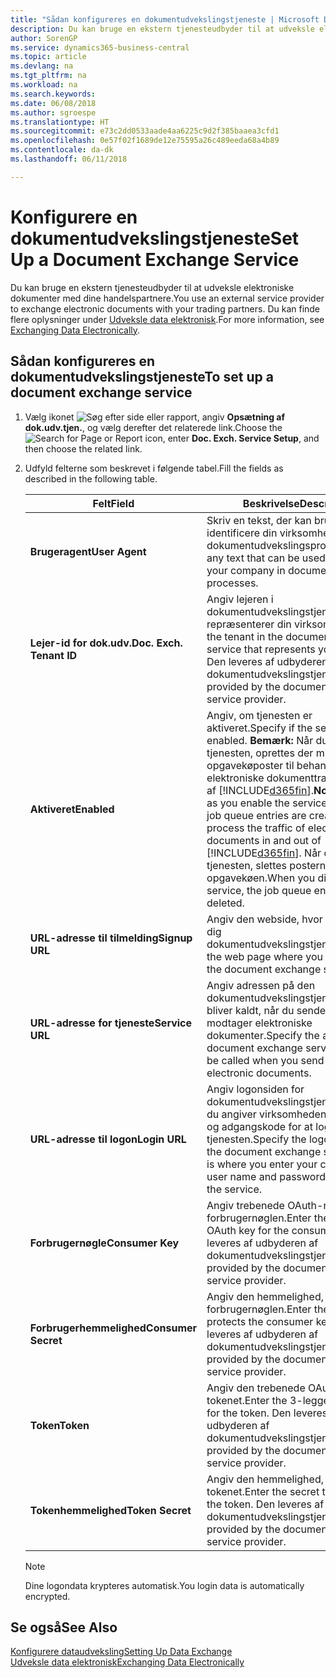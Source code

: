 ```yaml
---
title: "Sådan konfigureres en dokumentudvekslingstjeneste | Microsoft Docs"
description: Du kan bruge en ekstern tjenesteudbyder til at udveksle elektroniske dokumenter med dine handelspartnere.
author: SorenGP
ms.service: dynamics365-business-central
ms.topic: article
ms.devlang: na
ms.tgt_pltfrm: na
ms.workload: na
ms.search.keywords: 
ms.date: 06/08/2018
ms.author: sgroespe
ms.translationtype: HT
ms.sourcegitcommit: e73c2dd0533aade4aa6225c9d2f385baaea3cfd1
ms.openlocfilehash: 0e57f02f1689de12e75595a26c489eeda68a4b89
ms.contentlocale: da-dk
ms.lasthandoff: 06/11/2018

---
```

# <a name="set-up-a-document-exchange-service"></a><span data-ttu-id="b73bf-103">Konfigurere en dokumentudvekslingstjeneste</span><span class="sxs-lookup"><span data-stu-id="b73bf-103">Set Up a Document Exchange Service</span></span>
<span data-ttu-id="b73bf-104">Du kan bruge en ekstern tjenesteudbyder til at udveksle elektroniske dokumenter med dine handelspartnere.</span><span class="sxs-lookup"><span data-stu-id="b73bf-104">You use an external service provider to exchange electronic documents with your trading partners.</span></span> <span data-ttu-id="b73bf-105">Du kan finde flere oplysninger under [Udveksle data elektronisk](across-data-exchange.md).</span><span class="sxs-lookup"><span data-stu-id="b73bf-105">For more information, see [Exchanging Data Electronically](across-data-exchange.md).</span></span>  

## <a name="to-set-up-a-document-exchange-service"></a><span data-ttu-id="b73bf-106">Sådan konfigureres en dokumentudvekslingstjeneste</span><span class="sxs-lookup"><span data-stu-id="b73bf-106">To set up a document exchange service</span></span>  
1. <span data-ttu-id="b73bf-107">Vælg ikonet ![Søg efter side eller rapport](media/ui-search/search_small.png "Ikonet Søg efter side eller rapport"), angiv **Opsætning af dok.udv.tjen.**, og vælg derefter det relaterede link.</span><span class="sxs-lookup"><span data-stu-id="b73bf-107">Choose the ![Search for Page or Report](media/ui-search/search_small.png "Search for Page or Report icon") icon, enter **Doc. Exch. Service Setup**, and then choose the related link.</span></span>  
2. <span data-ttu-id="b73bf-108">Udfyld felterne som beskrevet i følgende tabel.</span><span class="sxs-lookup"><span data-stu-id="b73bf-108">Fill the fields as described in the following table.</span></span>  

    |<span data-ttu-id="b73bf-109">Felt</span><span class="sxs-lookup"><span data-stu-id="b73bf-109">Field</span></span>|<span data-ttu-id="b73bf-110">Beskrivelse</span><span class="sxs-lookup"><span data-stu-id="b73bf-110">Description</span></span>|  
    |---------------------------------|---------------------------------------|  
    |<span data-ttu-id="b73bf-111">**Brugeragent**</span><span class="sxs-lookup"><span data-stu-id="b73bf-111">**User Agent**</span></span>|<span data-ttu-id="b73bf-112">Skriv en tekst, der kan bruges til at identificere din virksomhed i dokumentudvekslingsprocesser.</span><span class="sxs-lookup"><span data-stu-id="b73bf-112">Enter any text that can be used to identify your company in document exchange processes.</span></span>|  
    |<span data-ttu-id="b73bf-113">**Lejer-id for dok.udv.**</span><span class="sxs-lookup"><span data-stu-id="b73bf-113">**Doc. Exch. Tenant ID**</span></span>|<span data-ttu-id="b73bf-114">Angiv lejeren i dokumentudvekslingstjenesten, der repræsenterer din virksomhed.</span><span class="sxs-lookup"><span data-stu-id="b73bf-114">Enter the tenant in the document exchange service that represents your company.</span></span> <span data-ttu-id="b73bf-115">Den leveres af udbyderen af dokumentudvekslingstjenesten.</span><span class="sxs-lookup"><span data-stu-id="b73bf-115">This is provided by the document exchange service provider.</span></span>|  
    |<span data-ttu-id="b73bf-116">**Aktiveret**</span><span class="sxs-lookup"><span data-stu-id="b73bf-116">**Enabled**</span></span>|<span data-ttu-id="b73bf-117">Angiv, om tjenesten er aktiveret.</span><span class="sxs-lookup"><span data-stu-id="b73bf-117">Specify if the service is enabled.</span></span> <span data-ttu-id="b73bf-118">**Bemærk:** Når du har aktiveret tjenesten, oprettes der mindst to opgavekøposter til behandling af den elektroniske dokumenttrafik ind og ud af [!INCLUDE[d365fin](includes/d365fin_md.md)].</span><span class="sxs-lookup"><span data-stu-id="b73bf-118">**Note:**  As soon as you enable the service, at least two job queue entries are created to process the traffic of electronic documents in and out of [!INCLUDE[d365fin](includes/d365fin_md.md)].</span></span> <span data-ttu-id="b73bf-119">Når du deaktiverer tjenesten, slettes posterne i opgavekøen.</span><span class="sxs-lookup"><span data-stu-id="b73bf-119">When you disable the service, the job queue entries are deleted.</span></span>|  
    |<span data-ttu-id="b73bf-120">**URL-adresse til tilmelding**</span><span class="sxs-lookup"><span data-stu-id="b73bf-120">**Signup URL**</span></span>|<span data-ttu-id="b73bf-121">Angiv den webside, hvor du tilmelder dig dokumentudvekslingstjenesten.</span><span class="sxs-lookup"><span data-stu-id="b73bf-121">Specify the web page where you sign up for the document exchange service.</span></span>|  
    |<span data-ttu-id="b73bf-122">**URL-adresse for tjeneste**</span><span class="sxs-lookup"><span data-stu-id="b73bf-122">**Service URL**</span></span>|<span data-ttu-id="b73bf-123">Angiv adressen på den dokumentudvekslingstjeneste, som bliver kaldt, når du sender og modtager elektroniske dokumenter.</span><span class="sxs-lookup"><span data-stu-id="b73bf-123">Specify the address of the document exchange service, which will be called when you send and receive electronic documents.</span></span>|  
    |<span data-ttu-id="b73bf-124">**URL-adresse til logon**</span><span class="sxs-lookup"><span data-stu-id="b73bf-124">**Login URL**</span></span>|<span data-ttu-id="b73bf-125">Angiv logonsiden for dokumentudvekslingstjenesten, hvor du angiver virksomhedens brugernavn og adgangskode for at logge på tjenesten.</span><span class="sxs-lookup"><span data-stu-id="b73bf-125">Specify the logon page for the document exchange service, which is where you enter your company’s user name and password to log on to the service.</span></span>|  
    |<span data-ttu-id="b73bf-126">**Forbrugernøgle**</span><span class="sxs-lookup"><span data-stu-id="b73bf-126">**Consumer Key**</span></span>|<span data-ttu-id="b73bf-127">Angiv trebenede OAuth-nøgle til forbrugernøglen.</span><span class="sxs-lookup"><span data-stu-id="b73bf-127">Enter the 3-legged OAuth key for the consumer key.</span></span> <span data-ttu-id="b73bf-128">Den leveres af udbyderen af dokumentudvekslingstjenesten.</span><span class="sxs-lookup"><span data-stu-id="b73bf-128">This is provided by the document exchange service provider.</span></span>|  
    |<span data-ttu-id="b73bf-129">**Forbrugerhemmelighed**</span><span class="sxs-lookup"><span data-stu-id="b73bf-129">**Consumer Secret**</span></span>|<span data-ttu-id="b73bf-130">Angiv den hemmelighed, der beskytter forbrugernøglen.</span><span class="sxs-lookup"><span data-stu-id="b73bf-130">Enter the secret that protects the consumer key.</span></span> <span data-ttu-id="b73bf-131">Den leveres af udbyderen af dokumentudvekslingstjenesten.</span><span class="sxs-lookup"><span data-stu-id="b73bf-131">This is provided by the document exchange service provider.</span></span>|  
    |<span data-ttu-id="b73bf-132">**Token**</span><span class="sxs-lookup"><span data-stu-id="b73bf-132">**Token**</span></span>|<span data-ttu-id="b73bf-133">Angiv den trebenede OAuth-nøgle for tokenet.</span><span class="sxs-lookup"><span data-stu-id="b73bf-133">Enter the 3-legged OAuth key for the token.</span></span> <span data-ttu-id="b73bf-134">Den leveres af udbyderen af dokumentudvekslingstjenesten.</span><span class="sxs-lookup"><span data-stu-id="b73bf-134">This is provided by the document exchange service provider.</span></span>|  
    |<span data-ttu-id="b73bf-135">**Tokenhemmelighed**</span><span class="sxs-lookup"><span data-stu-id="b73bf-135">**Token Secret**</span></span>|<span data-ttu-id="b73bf-136">Angiv den hemmelighed, der beskytter tokenet.</span><span class="sxs-lookup"><span data-stu-id="b73bf-136">Enter the secret that protects the token.</span></span> <span data-ttu-id="b73bf-137">Den leveres af udbyderen af dokumentudvekslingstjenesten.</span><span class="sxs-lookup"><span data-stu-id="b73bf-137">This is provided by the document exchange service provider.</span></span>|  

    > [!NOTE]  
    > <span data-ttu-id="b73bf-138">Dine logondata krypteres automatisk.</span><span class="sxs-lookup"><span data-stu-id="b73bf-138">You login data is automatically encrypted.</span></span>

## <a name="see-also"></a><span data-ttu-id="b73bf-139">Se også</span><span class="sxs-lookup"><span data-stu-id="b73bf-139">See Also</span></span>  
[<span data-ttu-id="b73bf-140">Konfigurere dataudveksling</span><span class="sxs-lookup"><span data-stu-id="b73bf-140">Setting Up Data Exchange</span></span>](across-set-up-data-exchange.md)  
[<span data-ttu-id="b73bf-141">Udveksle data elektronisk</span><span class="sxs-lookup"><span data-stu-id="b73bf-141">Exchanging Data Electronically</span></span>](across-data-exchange.md)

